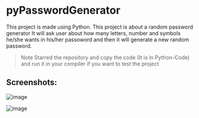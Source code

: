 # pyPasswordGenerator
This project is made using Python. This project is about a random password generator
It will ask user about how many letters, number and symbols he/she wants in his/her passoword and then it will generate a new random password.

> Note
Starred the repository and copy the code (It is in Python-Code) and run it in your compiler if you want to test the project

## Screenshots: 


![image](https://user-images.githubusercontent.com/78869626/196020548-9c3d020e-0d26-426f-b57a-bac360a0e7fe.png)


![image](https://user-images.githubusercontent.com/78869626/196020602-b9e9665b-aa18-471d-96ef-183a1f35c0b4.png)
